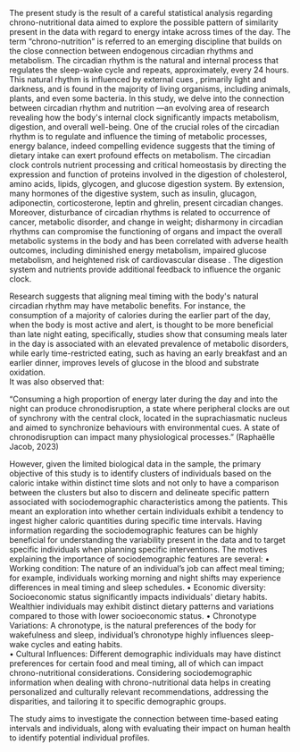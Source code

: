 The present study is the result of a careful statistical analysis regarding chrono-nutritional data aimed to explore the possible pattern of similarity present in the data with regard to energy intake across times of the day. 
The term “chrono-nutrition” is referred to an emerging discipline that builds on the close connection between endogenous circadian rhythms and metabolism. 
The circadian rhythm  is the natural and internal process that regulates the sleep-wake cycle and repeats, approximately, every 24 hours. This natural rhythm is influenced by external cues , primarily light and darkness, and is found in the majority of living organisms, including animals, plants, and even some bacteria. 
In this study, we delve into the connection between circadian rhythm and nutrition —an evolving area of research revealing how the body's internal clock significantly impacts metabolism, digestion, and overall well-being. 
One of the crucial roles of the circadian rhythm is to regulate and influence the timing of metabolic processes, energy balance, indeed compelling evidence suggests that the timing of dietary intake can exert profound effects on metabolism. 
The circadian clock controls nutrient processing and critical homeostasis by directing the expression and function of proteins involved in the digestion of cholesterol, amino acids, lipids, glycogen, and glucose digestion system. 
By extension, many hormones of the digestive system, such as insulin, glucagon, adiponectin, corticosterone, leptin and ghrelin, present circadian changes. Moreover, disturbance of circadian rhythms is related to occurrence of cancer, metabolic disorder, and change in weight; disharmony in circadian rhythms can compromise the functioning of organs and impact the overall metabolic systems in the body and has been correlated with adverse health outcomes, including diminished energy metabolism, impaired glucose metabolism, and heightened risk of cardiovascular disease .
The digestion system and nutrients provide additional feedback to influence the organic clock.
 

Research suggests that aligning meal timing with the body's natural circadian rhythm may have metabolic benefits. For instance, the consumption of a majority of calories during the earlier part of the day, when the body is most active and alert, is thought to be more beneficial than late night eating, specifically, studies show that consuming meals later in the day is associated with an elevated prevalence of metabolic disorders, while early time-restricted eating, such as having  an early breakfast and an earlier dinner, improves levels of glucose in the blood and substrate oxidation.   
It was also observed that:

“Consuming a high proportion of energy later during the day and into the night can produce chronodisruption, a state where peripheral clocks are out of synchrony with the central clock, 
located in the suprachiasmatic nucleus and aimed to synchronize behaviours with environmental cues. 
A state of chronodisruption can impact many physiological processes.”   (Raphaëlle Jacob, 2023)


However, given the limited biological data in the sample, the primary objective of this study is to identify clusters of individuals based on the caloric intake within distinct time slots and not only to have a comparison between the clusters but also to discern and delineate specific pattern associated with sociodemographic characteristics among the patients. This meant an exploration into whether certain individuals exhibit a tendency to ingest higher caloric quantities during specific time intervals. 
Having information regarding the sociodemographic features can be highly beneficial for understanding the variability present in the data and to target specific individuals when planning specific interventions. The motives explaining the importance of sociodemographic features are several:
•	Working condition: The nature of an individual’s job can affect meal timing; for example, individuals working morning and night shifts may experience differences in meal timing and sleep schedules.
•	Economic diversity: Socioeconomic status significantly impacts individuals' dietary habits. Wealthier individuals may exhibit distinct dietary patterns and variations compared to those with lower socioeconomic status.
•	Chronotype Variations: A chronotype, is the natural preferences of the body for wakefulness and sleep, individual’s chronotype highly influences sleep-wake cycles and eating habits.   
•	Cultural Influences: Different demographic individuals may have distinct preferences for certain food and meal timing, all of which can impact chrono-nutritional considerations. 
Considering sociodemographic information when dealing with chrono-nutritional data helps in creating personalized and culturally relevant recommendations, addressing the disparities, and tailoring it to specific demographic groups.


The study aims to investigate the connection between time-based eating intervals and individuals, along with evaluating their impact on human health   to identify potential individual profiles. 


